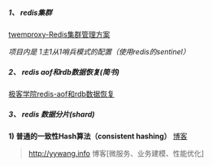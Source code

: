 ##### 1、 redis集群
[twemproxy-Redis集群管理方案](http://wiki.jikexueyuan.com/project/redis/cluster-up.html)

*项目内是 1主1从1哨兵模式的配置（使用redis的sentinel）*

##### 2、 redis aof和rdb数据恢复(简书)
[极客学院redis-aof和rdb数据恢复](http://wiki.jikexueyuan.com/project/redis/data-migration.html)

##### 3、 redis 数据分片(shard)
**1) 普通的一致性Hash算法（consistent hashing）**
[博客](http://yywang.info/2017/04/15/hash/)

> http://yywang.info 博客[微服务、业务建模、性能优化]